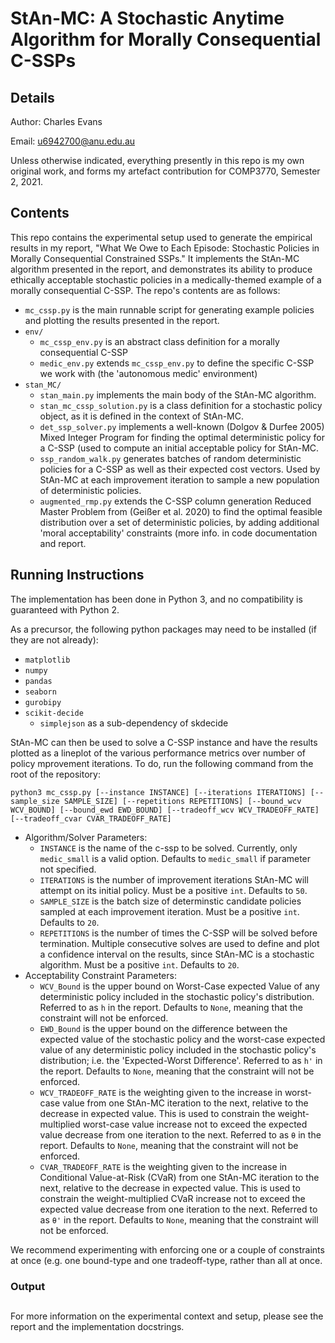 # StAn-MC: A Stochastic Anytime Algorithm for **M**orally **C**onsequential C-SSPs

## Details

Author: Charles Evans 

Email: u6942700@anu.edu.au

Unless otherwise indicated, everything presently in this repo is my own original work, and forms my artefact contribution
for COMP3770, Semester 2, 2021.

## Contents

This repo contains the experimental setup used to generate the empirical results in my report, "What We Owe to Each Episode: Stochastic Policies in Morally Consequential Constrained SSPs." It implements the StAn-MC algorithm presented in the report, and demonstrates its ability to produce ethically acceptable stochastic policies in a medically-themed example of a morally consequential C-SSP. The repo's contents are as follows:

- `mc_cssp.py` is the main runnable script for generating example policies and plotting the results presented in the report.
- `env/`
    - `mc_cssp_env.py` is an abstract class definition for a morally consequential C-SSP
    - `medic_env.py` extends `mc_cssp_env.py` to define the specific C-SSP we work with (the 'autonomous medic' environment)
- `stan_MC/`
    - `stan_main.py` implements the main body of the StAn-MC algorithm.
    - `stan_mc_cssp_solution.py` is a class definition for a stochastic policy object, as it is defined in the context of StAn-MC.
    - `det_ssp_solver.py` implements a well-known (Dolgov & Durfee 2005) Mixed Integer Program for finding the optimal deterministic policy for a C-SSP (used to compute an initial acceptable policy for StAn-MC.
    - `ssp_random_walk.py` generates batches of random deterministic policies for a C-SSP as well as their expected cost vectors. Used by StAn-MC at each improvement iteration to sample a new population of deterministic policies.
    - `augmented_rmp.py` extends the C-SSP column generation Reduced Master Problem from (Geißer et al. 2020) to find the optimal feasible distribution over a set of deterministic policies, by adding additional 'moral acceptability' constraints (more info. in code documentation and report.


## Running Instructions

The implementation has been done in Python 3, and no compatibility is guaranteed with Python 2.

As a precursor, the following python packages may need to be installed (if they are not already):
- `matplotlib`
- `numpy`
- `pandas`
- `seaborn`
- `gurobipy`
- `scikit-decide`
    - `simplejson` as a sub-dependency of skdecide

StAn-MC can then be used to solve a C-SSP instance and have the results plotted as a lineplot of the various performance metrics over number of policy mprovement iterations. To do, run the following command from the root of the repository:

`python3 mc_cssp.py [--instance INSTANCE] [--iterations ITERATIONS] [--sample_size SAMPLE_SIZE] [--repetitions REPETITIONS] [--bound_wcv WCV_BOUND] [--bound_ewd EWD_BOUND] [--tradeoff_wcv WCV_TRADEOFF_RATE] [--tradeoff_cvar CVAR_TRADEOFF_RATE]`
- Algorithm/Solver Parameters:
    - `INSTANCE` is the name of the c-ssp to be solved. Currently, only `medic_small` is a valid option. Defaults to `medic_small` if parameter not specified.
    - `ITERATIONS` is the number of improvement iterations StAn-MC will attempt on its initial policy. Must be a positive `int`. Defaults to `50`.
    - `SAMPLE_SIZE` is the batch size of determinstic candidate policies sampled at each improvement iteration. Must be a positive `int`. Defaults to `20`.
    - `REPETITIONS` is the number of times the C-SSP will be solved before termination. Multiple consecutive solves are used to define and plot a confidence interval on the results, since StAn-MC is a stochastic algorithm. Must be a positive `int`. Defaults to `20`.
- Acceptability Constraint Parameters:
    - `WCV_Bound` is the upper bound on Worst-Case expected Value of any deterministic policy included in the stochastic policy's distribution. Referred to as `h` in the report. Defaults to `None`, meaning that the constraint will not be enforced.
    - `EWD_Bound` is the upper bound on the difference between the expected value of the stochastic policy and the worst-case expected value of any deterministic policy included in the stochastic policy's distribution; i.e. the 'Expected-Worst Difference'. Referred to as `h'` in the report. Defaults to `None`, meaning that the constraint will not be enforced.
    - `WCV_TRADEOFF_RATE` is the weighting given to the increase in worst-case value from one StAn-MC iteration to the next, relative to the decrease in expected value. This is used to constrain the weight-multiplied worst-case value increase not to exceed the expected value decrease from one iteration to the next. Referred to as `θ` in the report. Defaults to `None`, meaning that the constraint will not be enforced.
    - `CVAR_TRADEOFF_RATE` is the weighting given to the increase in Conditional Value-at-Risk (CVaR) from one StAn-MC iteration to the next, relative to the decrease in expected value. This is used to constrain the weight-multiplied CVaR increase not to exceed the expected value decrease from one iteration to the next. Referred to as `θ'` in the report. Defaults to `None`, meaning that the constraint will not be enforced.

We recommend experimenting with enforcing one or a couple of constraints at once (e.g. one bound-type and one tradeoff-type, rather than all at once.

### Output

## 

For more information on the experimental context and setup, please see the report and the implementation docstrings.
